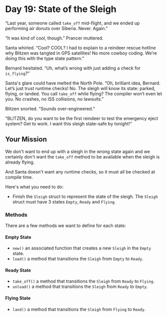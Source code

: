 # Day 19: State of the Sleigh

“Last year, someone called `take_off` mid-flight, and we ended up performing air donuts over Siberia. Never. Again.”

“It was kind of cool, though.” Prancer muttered.

Santa whirled. “Cool? COOL? I had to explain to a reindeer rescue hotline why Blitzen was tangled in GPS satellites! No more cowboy coding. We’re doing this with the type state pattern.”

Bernard hesitated. “Uh, what’s wrong with just adding a check for `is_flying`?”

Santa's glare could have melted the North Pole. “Oh, brilliant idea, Bernard. Let’s just trust runtime checks! No. The sleigh will know its state: parked, flying, or landed. You call `take_off` while flying? The compiler won’t even let you. No crashes, no ISS collisions, no lawsuits.”

Blitzen snorted. “Sounds over-engineered.”

"BLITZEN, do you want to be the first reindeer to test the emergency eject system? Get to work. I want this sleigh state-safe by tonight!"

## Your Mission

We don't want to end up with a sleigh in the wrong state again and we certainly don't want the `take_off` method to be available when the sleigh is already flying.

And Santa doesn't want any runtime checks, so it must all be checked at compile time.

Here's what you need to do:

- Finish the `Sleigh` struct to represent the state of the sleigh.
The `Sleigh` struct must have 3 states `Empty`, `Ready` and `Flying`.

### Methods

There are a few methods we want to define for each state:

#### Empty State

- `new()` an associated function that creates a new `Sleigh` in the `Empty` state.
- `load()` a method that transitions the `Sleigh` from `Empty` to `Ready`.

#### Ready State

- `take_off()` a method that transitions the `Sleigh` from `Ready` to `Flying`.
- `unload()` a method that transitions the `Sleigh` from `Ready` to `Empty`.

#### Flying State

- `land()` a method that transitions the `Sleigh` from `Flying` to `Ready`.
